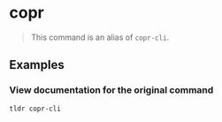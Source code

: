 # copr

> This command is an alias of `copr-cli`.

## Examples

### View documentation for the original command

```bash
tldr copr-cli
```
